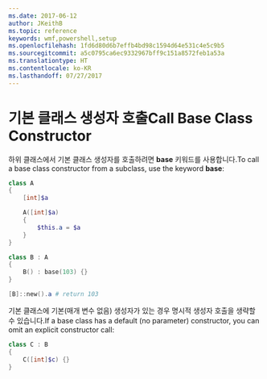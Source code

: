 ```yaml
---
ms.date: 2017-06-12
author: JKeithB
ms.topic: reference
keywords: wmf,powershell,setup
ms.openlocfilehash: 1fd6d80d6b7effb4bd98c1594d64e531c4e5c9b5
ms.sourcegitcommit: a5c0795ca6ec9332967bff9c151a8572feb1a53a
ms.translationtype: HT
ms.contentlocale: ko-KR
ms.lasthandoff: 07/27/2017
---
```

# <a name="call-base-class-constructor"></a><span data-ttu-id="34037-102">기본 클래스 생성자 호출</span><span class="sxs-lookup"><span data-stu-id="34037-102">Call Base Class Constructor</span></span>

<span data-ttu-id="34037-103">하위 클래스에서 기본 클래스 생성자를 호출하려면 **base** 키워드를 사용합니다.</span><span class="sxs-lookup"><span data-stu-id="34037-103">To call a base class constructor from a subclass, use the keyword **base**:</span></span>

```powershell
class A 
{
    [int]$a

    A([int]$a)
    {
        $this.a = $a
    }
}

class B : A
{
    B() : base(103) {}
}

[B]::new().a # return 103
```

<span data-ttu-id="34037-104">기본 클래스에 기본(매개 변수 없음) 생성자가 있는 경우 명시적 생성자 호출을 생략할 수 있습니다.</span><span class="sxs-lookup"><span data-stu-id="34037-104">If a base class has a default (no parameter) constructor, you can omit an explicit constructor call:</span></span>

```powershell
class C : B
{
    C([int]$c) {}
}
```

